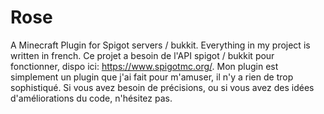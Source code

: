# Rose
A Minecraft Plugin for Spigot servers / bukkit.
Everything in my project is written in french.
Ce projet a besoin de l'API spigot / bukkit pour fonctionner, dispo ici: https://www.spigotmc.org/.
Mon plugin est simplement un plugin que j'ai fait pour m'amuser,
il n'y a rien de trop sophistiqué.
Si vous avez besoin de précisions, ou si vous avez des idées d'améliorations du code, n'hésitez pas.
